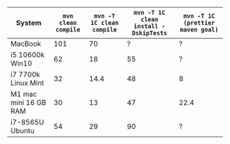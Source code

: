 
| System  | `mvn clean compile` | `mvn -T 1C clean compile` | `mvn -T 1C clean install -DskipTests` |  `mvn -T 1C (prettier maven goal)` |
| ------- | ------------------- | ------------------------- | ------------------------------------- | ---------------------------------- |
| MacBook | 101 | 70 | ? | ? | 
| i5 10600k Win10 | 62 | 18 | 55 | ? | 
| i7 7700k Linux Mint | 32 | 14.4 | 48 | 8 | 
| M1 mac mini 16 GB RAM | 30 | 13 | 47 | 22.4 | 
| i7-8565U Ubuntu | 54 | 29 | 90 | ? |

